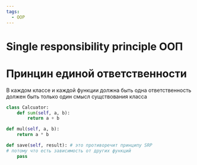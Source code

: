 ```yaml
---
tags:
  - OOP
---
```

# Single responsibility principle ООП

# Принцин единой ответственности

В каждом классе и каждой функции должна быть одна ответственность должен быть только один смысл сущствования класса

```python
class Calcuator:
	def sum(self, a, b):
		return a + b

def mul(self, a, b):
	return a * b

def save(self, result): # это противоречит принципу SRP
# потому что есть зависимость от других функций
	pass

```

